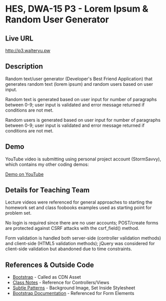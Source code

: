 # HES, DWA-15 P3 - Lorem Ipsum & Random User Generator

## Live URL
<http://p3.walteryu.pw>

## Description
Random text/user generator (Developer's Best Friend Application) that 
generates random text (lorem ipsum) and random users based on user input.

Random text is generated based on user input for number of paragraphs
between 0-9; user input is validated and error message returned if
conditions are not met.

Random users is generated based on user input for number of paragraphs
between 0-9; user input is validated and error message returned if
conditions are not met. 

## Demo
YouTube video is submitting using personal project account (StormSavvy),
which contains my other coding demos:

[Demo on YouTube]()

## Details for Teaching Team

Lecture videos were referenced for general approaches to starting the
homework set and class foobooks examples used as starting point for problem set.

No login is required since there are no user accounts; POST/create forms
are protected against CSRF attacks with the csrf_field() method.

Form validation is handled both server-side (controller validation methods) and
client-side (HTML5 validation methods); jQuery was considered for client-side
validation but abandoned due to time constraints.

## References & Outside Code
* [Bootstrap](http://getbootstrap.com/) - Called as CDN Asset
* [Class Notes](https://github.com/walteryu/dwa15-spring2016-notes) - Reference for Controllers/Views
* [Subtle Patterns](http://subtlepatterns.com) - Background Image, Set Inside Stylesheet
* [Bootstrap Documentation](https://v5-alpha.getbootstrap.com/components/forms/) - Referenced for Form Elements
